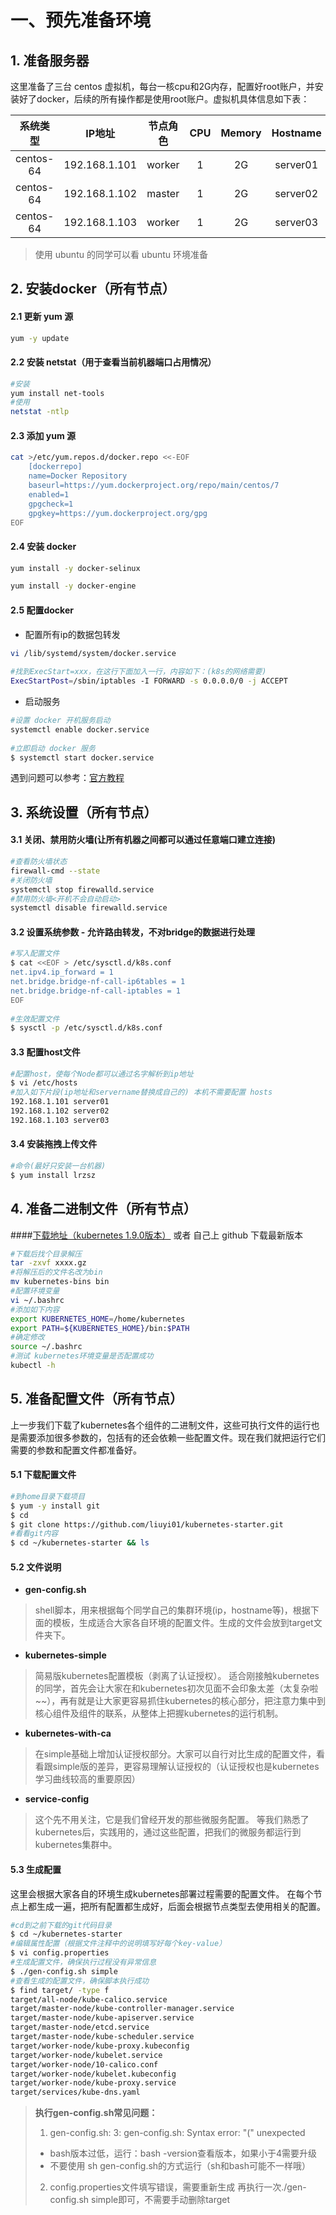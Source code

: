 # 一、预先准备环境
## 1. 准备服务器
这里准备了三台 centos 虚拟机，每台一核cpu和2G内存，配置好root账户，并安装好了docker，后续的所有操作都是使用root账户。虚拟机具体信息如下表：

| 系统类型 | IP地址 | 节点角色 | CPU | Memory | Hostname |
| :------: | :--------: | :-------: | :-----: | :---------: | :-----: |
| centos-64 | 192.168.1.101 | worker |   1    | 2G | server01 |
| centos-64 | 192.168.1.102 | master |   1    | 2G | server02 |
| centos-64 | 192.168.1.103 | worker |   1    | 2G | server03 |

> 使用 ubuntu 的同学可以看 ubuntu 环境准备

## 2. 安装docker（所有节点）

#### 2.1 更新 yum 源
```bash
yum -y update
```
#### 2.2 安装 netstat（用于查看当前机器端口占用情况）
```bash
#安装
yum install net-tools
#使用
netstat -ntlp
```
#### 2.3 添加 yum 源
```bash
cat >/etc/yum.repos.d/docker.repo <<-EOF            
    [dockerrepo]
	name=Docker Repository
	baseurl=https://yum.dockerproject.org/repo/main/centos/7
	enabled=1
	gpgcheck=1
	gpgkey=https://yum.dockerproject.org/gpg
EOF
```
#### 2.4 安装 docker
```bash
yum install -y docker-selinux
```
```bash
yum install -y docker-engine
```
#### 2.5 配置docker

- 配置所有ip的数据包转发
```bash
vi /lib/systemd/system/docker.service
   
#找到ExecStart=xxx，在这行下面加入一行，内容如下：(k8s的网络需要)
ExecStartPost=/sbin/iptables -I FORWARD -s 0.0.0.0/0 -j ACCEPT
```
- 启动服务
```bash
#设置 docker 开机服务启动
systemctl enable docker.service 
 
#立即启动 docker 服务
$ systemctl start docker.service
```
  

遇到问题可以参考：[官方教程][1]

## 3. 系统设置（所有节点）
#### 3.1 关闭、禁用防火墙(让所有机器之间都可以通过任意端口建立连接)
```bash
#查看防火墙状态
firewall-cmd --state
#关闭防火墙
systemctl stop firewalld.service
#禁用防火墙<开机不会自动启动>
systemctl disable firewalld.service
```
#### 3.2 设置系统参数 - 允许路由转发，不对bridge的数据进行处理
```bash
#写入配置文件
$ cat <<EOF > /etc/sysctl.d/k8s.conf
net.ipv4.ip_forward = 1
net.bridge.bridge-nf-call-ip6tables = 1
net.bridge.bridge-nf-call-iptables = 1
EOF
 
#生效配置文件
$ sysctl -p /etc/sysctl.d/k8s.conf
```

#### 3.3 配置host文件
```bash
#配置host，使每个Node都可以通过名字解析到ip地址
$ vi /etc/hosts
#加入如下片段(ip地址和servername替换成自己的) 本机不需要配置 hosts
192.168.1.101 server01
192.168.1.102 server02
192.168.1.103 server03
```

#### 3.4 安装拖拽上传文件
```bash
#命令(最好只安装一台机器)
$ yum install lrzsz
```

## 4. 准备二进制文件（所有节点）
####[下载地址（kubernetes 1.9.0版本）][2] 或者 自己上 github 下载最新版本
```bash
#下载后找个目录解压
tar -zxvf xxxx.gz
#将解压后的文件名改为bin
mv kubernetes-bins bin
#配置环境变量
vi ~/.bashrc
#添加如下内容
export KUBERNETES_HOME=/home/kubernetes
export PATH=${KUBERNETES_HOME}/bin:$PATH
#确定修改
source ~/.bashrc
#测试 kubernetes环境变量是否配置成功
kubectl -h
```

## 5. 准备配置文件（所有节点）
上一步我们下载了kubernetes各个组件的二进制文件，这些可执行文件的运行也是需要添加很多参数的，包括有的还会依赖一些配置文件。现在我们就把运行它们需要的参数和配置文件都准备好。
#### 5.1 下载配置文件
```bash
#到home目录下载项目
$ yum -y install git
$ cd
$ git clone https://github.com/liuyi01/kubernetes-starter.git
#看看git内容
$ cd ~/kubernetes-starter && ls
```
#### 5.2 文件说明
- **gen-config.sh**
> shell脚本，用来根据每个同学自己的集群环境(ip，hostname等)，根据下面的模板，生成适合大家各自环境的配置文件。生成的文件会放到target文件夹下。

- **kubernetes-simple**
> 简易版kubernetes配置模板（剥离了认证授权）。
> 适合刚接触kubernetes的同学，首先会让大家在和kubernetes初次见面不会印象太差（太复杂啦~~），再有就是让大家更容易抓住kubernetes的核心部分，把注意力集中到核心组件及组件的联系，从整体上把握kubernetes的运行机制。

- **kubernetes-with-ca**
> 在simple基础上增加认证授权部分。大家可以自行对比生成的配置文件，看看跟simple版的差异，更容易理解认证授权的（认证授权也是kubernetes学习曲线较高的重要原因）

- **service-config**
>这个先不用关注，它是我们曾经开发的那些微服务配置。
> 等我们熟悉了kubernetes后，实践用的，通过这些配置，把我们的微服务都运行到kubernetes集群中。

#### 5.3 生成配置
这里会根据大家各自的环境生成kubernetes部署过程需要的配置文件。
在每个节点上都生成一遍，把所有配置都生成好，后面会根据节点类型去使用相关的配置。
```bash
#cd到之前下载的git代码目录
$ cd ~/kubernetes-starter
#编辑属性配置（根据文件注释中的说明填写好每个key-value）
$ vi config.properties
#生成配置文件，确保执行过程没有异常信息
$ ./gen-config.sh simple
#查看生成的配置文件，确保脚本执行成功
$ find target/ -type f
target/all-node/kube-calico.service
target/master-node/kube-controller-manager.service
target/master-node/kube-apiserver.service
target/master-node/etcd.service
target/master-node/kube-scheduler.service
target/worker-node/kube-proxy.kubeconfig
target/worker-node/kubelet.service
target/worker-node/10-calico.conf
target/worker-node/kubelet.kubeconfig
target/worker-node/kube-proxy.service
target/services/kube-dns.yaml
```
> **执行gen-config.sh常见问题：**
> 1. gen-config.sh: 3: gen-config.sh: Syntax error: "(" unexpected
> - bash版本过低，运行：bash -version查看版本，如果小于4需要升级
> - 不要使用 sh gen-config.sh的方式运行（sh和bash可能不一样哦）
> 2. config.properties文件填写错误，需要重新生成
> 再执行一次./gen-config.sh simple即可，不需要手动删除target

[1]: https://docs.docker.com/install/linux/docker-ce/centos/
[2]: https://pan.baidu.com/s/1bMnqWY
